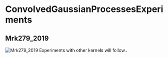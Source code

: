 # ConvolvedGaussianProcessesExperiments

## Mrk279_2019

![Mrk279_2019](screenshot.png)
Experiments with other kernels will follow..
